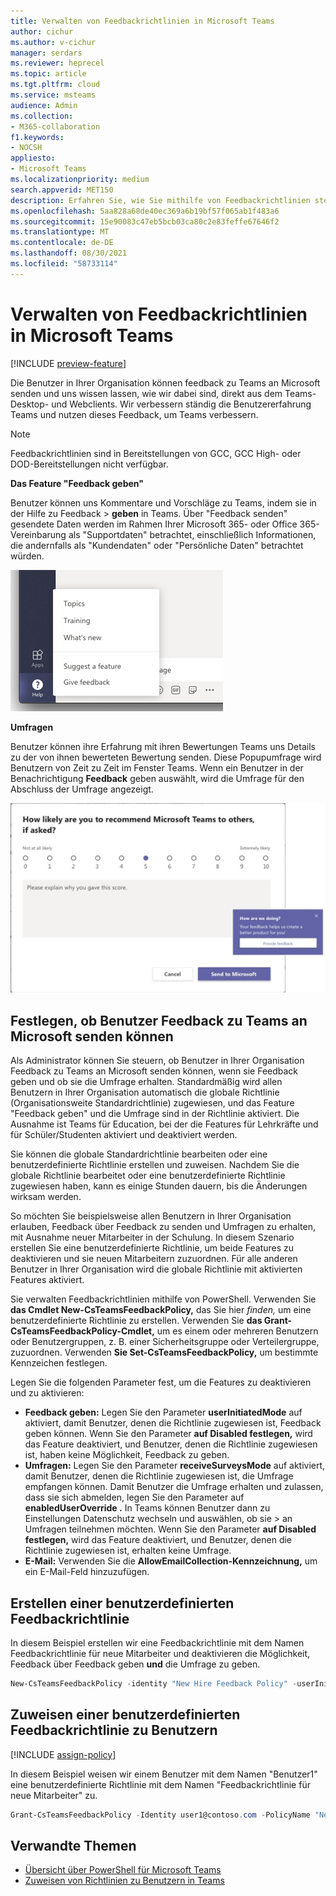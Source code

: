 ```yaml
---
title: Verwalten von Feedbackrichtlinien in Microsoft Teams
author: cichur
ms.author: v-cichur
manager: serdars
ms.reviewer: heprecel
ms.topic: article
ms.tgt.pltfrm: cloud
ms.service: msteams
audience: Admin
ms.collection:
- M365-collaboration
f1.keywords:
- NOCSH
appliesto:
- Microsoft Teams
ms.localizationpriority: medium
search.appverid: MET150
description: Erfahren Sie, wie Sie mithilfe von Feedbackrichtlinien steuern können, Teams Benutzer in Ihrer Organisation Feedback zu Teams an Microsoft übermitteln können.
ms.openlocfilehash: 5aa828a68de40ec369a6b19bf57f065ab1f483a6
ms.sourcegitcommit: 15e90083c47eb5bcb03ca80c2e83feffe67646f2
ms.translationtype: MT
ms.contentlocale: de-DE
ms.lasthandoff: 08/30/2021
ms.locfileid: "58733114"
---
```

# <a name="manage-feedback-policies-in-microsoft-teams"></a>Verwalten von Feedbackrichtlinien in Microsoft Teams

[!INCLUDE [preview-feature](includes/preview-feature.md)]

Die Benutzer in Ihrer Organisation können feedback zu Teams an Microsoft senden und uns wissen lassen, wie wir dabei sind, direkt aus dem Teams-Desktop- und Webclients. Wir verbessern ständig die Benutzererfahrung Teams und nutzen dieses Feedback, um Teams verbessern.

> [!NOTE]
> Feedbackrichtlinien sind in Bereitstellungen von GCC, GCC High- oder DOD-Bereitstellungen nicht verfügbar.

**Das Feature "Feedback geben"**

Benutzer können uns Kommentare und Vorschläge zu Teams, indem sie in der Hilfe zu Feedback  >  **geben** in Teams. Über "Feedback senden" gesendete Daten werden im Rahmen Ihrer Microsoft 365- oder Office 365-Vereinbarung als "Supportdaten" betrachtet, einschließlich Informationen, die andernfalls als "Kundendaten" oder "Persönliche Daten" betrachtet würden. 

![Screenshot der Option "Feedback geben" in Teams.](media/manage-feedback-policies-in-teams-give-feedback.png)

**Umfragen**

Benutzer können ihre Erfahrung mit ihren Bewertungen Teams uns Details zu der von ihnen bewerteten Bewertung senden. Diese Popupumfrage wird Benutzern von Zeit zu Zeit im Fenster Teams. Wenn ein Benutzer in der Benachrichtigung **Feedback** geben auswählt, wird die Umfrage für den Abschluss der Umfrage angezeigt.

![Benachrichtigung und Formular der Umfrage in Teams.](media/manage-feedback-policies-in-teams-survey.png)

## <a name="set-whether-users-can-send-feedback-about-teams-to-microsoft"></a>Festlegen, ob Benutzer Feedback zu Teams an Microsoft senden können

Als Administrator können Sie steuern, ob Benutzer in Ihrer Organisation Feedback  zu Teams an Microsoft senden können, wenn sie Feedback geben und ob sie die Umfrage erhalten. Standardmäßig wird allen Benutzern in Ihrer Organisation automatisch die globale Richtlinie (Organisationsweite Standardrichtlinie) zugewiesen, und das Feature "Feedback geben" und die Umfrage sind in der Richtlinie aktiviert.  Die Ausnahme ist Teams für Education, bei der die Features für Lehrkräfte und für Schüler/Studenten aktiviert und deaktiviert werden.

Sie können die globale Standardrichtlinie bearbeiten oder eine benutzerdefinierte Richtlinie erstellen und zuweisen. Nachdem Sie die globale Richtlinie bearbeitet oder eine benutzerdefinierte Richtlinie zugewiesen haben, kann es einige Stunden dauern, bis die Änderungen wirksam werden.

So möchten Sie beispielsweise allen Benutzern in Ihrer Organisation  erlauben, Feedback über Feedback zu senden und Umfragen zu erhalten, mit Ausnahme neuer Mitarbeiter in der Schulung. In diesem Szenario erstellen Sie eine benutzerdefinierte Richtlinie, um beide Features zu deaktivieren und sie neuen Mitarbeitern zuzuordnen. Für alle anderen Benutzer in Ihrer Organisation wird die globale Richtlinie mit aktivierten Features aktiviert.  

Sie verwalten Feedbackrichtlinien mithilfe von PowerShell. Verwenden Sie **das Cmdlet New-CsTeamsFeedbackPolicy,** das Sie hier *finden, [](https://docs.microsoft.com/office365/enterprise/powershell/manage-skype-for-business-online-with-office-365-powershell)* um eine benutzerdefinierte Richtlinie zu erstellen. Verwenden Sie **das Grant-CsTeamsFeedbackPolicy-Cmdlet,** um es einem oder mehreren Benutzern oder Benutzergruppen, z. B. einer Sicherheitsgruppe oder Verteilergruppe, zuzuordnen. Verwenden **Sie Set-CsTeamsFeedbackPolicy,** um bestimmte Kennzeichen festlegen.

Legen Sie die folgenden Parameter fest, um die Features zu deaktivieren und zu aktivieren:

 - **Feedback geben:** Legen Sie den Parameter  **userInitiatedMode** auf aktiviert, damit Benutzer, denen die Richtlinie zugewiesen ist, Feedback geben können. Wenn Sie den Parameter **auf Disabled festlegen,** wird das Feature deaktiviert, und Benutzer, denen die Richtlinie zugewiesen ist, haben keine Möglichkeit, Feedback zu geben.
 - **Umfragen:** Legen Sie den Parameter  **receiveSurveysMode** auf aktiviert, damit Benutzer, denen die Richtlinie zugewiesen ist, die Umfrage empfangen können. Damit Benutzer die Umfrage erhalten und zulassen, dass sie sich abmelden, legen Sie den Parameter auf **enabledUserOverride .** In Teams können Benutzer dann zu Einstellungen Datenschutz wechseln und auswählen, ob sie  >   an Umfragen teilnehmen möchten. Wenn Sie den Parameter **auf Disabled festlegen,** wird das Feature deaktiviert, und Benutzer, denen die Richtlinie zugewiesen ist, erhalten keine Umfrage.
 - **E-Mail:** Verwenden Sie die **AllowEmailCollection-Kennzeichnung,** um ein E-Mail-Feld hinzuzufügen.

## <a name="create-a-custom-feedback-policy"></a>Erstellen einer benutzerdefinierten Feedbackrichtlinie

In diesem Beispiel erstellen wir eine Feedbackrichtlinie mit dem Namen Feedbackrichtlinie für neue Mitarbeiter und deaktivieren die Möglichkeit, Feedback über Feedback geben **und** die Umfrage zu geben.

```PowerShell
New-CsTeamsFeedbackPolicy -identity "New Hire Feedback Policy" -userInitiatedMode disabled -receiveSurveysMode disabled
```

## <a name="assign-a-custom-feedback-policy-to-users"></a>Zuweisen einer benutzerdefinierten Feedbackrichtlinie zu Benutzern

[!INCLUDE [assign-policy](includes/assign-policy.md)]

In diesem Beispiel weisen wir einem Benutzer mit dem Namen "Benutzer1" eine benutzerdefinierte Richtlinie mit dem Namen "Feedbackrichtlinie für neue Mitarbeiter" zu.

```PowerShell
Grant-CsTeamsFeedbackPolicy -Identity user1@contoso.com -PolicyName "New Hire Feedback Policy"
```

## <a name="related-topics"></a>Verwandte Themen

- [Übersicht über PowerShell für Microsoft Teams](teams-powershell-overview.md)
- [Zuweisen von Richtlinien zu Benutzern in Teams](assign-policies.md)
